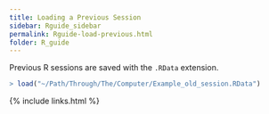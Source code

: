 ```yaml
---
title: Loading a Previous Session
sidebar: Rguide_sidebar
permalink: Rguide-load-previous.html
folder: R_guide
---
```


<link rel="stylesheet" href="css/theme-pink.css">

Previous R sessions are saved with the `.RData` extension.
```R
> load("~/Path/Through/The/Computer/Example_old_session.RData")
```

{% include links.html %}
